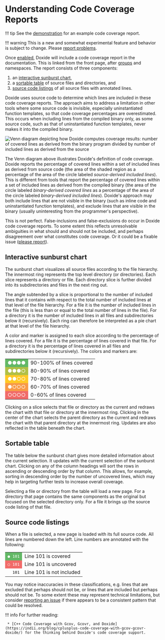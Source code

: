 # Understanding Code Coverage Reports

!!! tip
    See the [demonstration](/demo/coverage) for an example code coverage report.

!!! warning
    This is a new and somewhat experimental feature and behavior is subject to change. Please [report problems](https://github.com/lawmurray/doxide/issues).

Once [enabled](coverage.md), Doxide will include a code coverage report in the documentation. This is linked from the front page, after [groups](organizing.md) and namespaces. The report consists of three components:

1. an [interactive sunburst chart](#interactive-sunburst-chart),
2. a [sortable table](#sortable-table) of source files and directories, and
3. [source code listings](#source-code-listings) of all source files with annotated lines.

Doxide uses source code to determine which lines are included in these code coverage reports. The approach aims to address a limitation in other tools where some source code is invisible, especially uninstantiated function templates, so that code coverage percentages are overestimated. This occurs when including lines from the compiled binary only, as some source code, such as that of uninstantiated function templates, never makes it into the compiled binary.

![Venn diagram depicting how Doxide computes coverage results: number of covered lines as derived from the binary program divided by number of included lines as derived from the source](/assets/venn_coverage.svg)

The Venn diagram above illustrates Doxide's definition of code coverage. Doxide reports the percentage of covered lines within a set of included lines as derived from source code (the area of the shaded region as a percentage of the area of the circle labeled *source-derived included lines*). This is different from tools that report the percentage of covered lines within a set of included lines as derived from the compiled binary (the area of the circle labeled *binary-derived covered lines* as a percentage of the area of the circle labeled *binary-derived included lines*). Doxide's approach may both include lines that are not visible in the binary (such as inline code and uninstantiated function templates), and exclude lines that are visible in the binary (usually uninteresting from the programmer's perspective).

This is not perfect. False-inclusions and false-exclusions do occur in Doxide code coverage reports. To some extent this reflects unresolvable ambiguities in what should and should not be included, and perhaps disagreement over what constitutes code coverage. Or it could be a fixable issue ([please report](https://github.com/lawmurray/doxide/issues)).

## Interactive sunburst chart

The sunburst chart visualizes all source files according to the file hierarchy. The innermost ring represents the top level directory (or directories). Each slice represents a directory or file. Each directory slice is further divided into its subdirectories and files in the next ring out.

The angle subtended by a slice is proportional to the number of included lines that it contains with respect to the total number of included lines at that level of the file hierarchy. For a file it is the number of included lines in the file (this is less than or equal to the total number of lines in the file). For a directory it is the number of included lines in all files and subdirectories below it (recursively). Each ring can therefore be interpreted as a pie chart at that level of the file hierarchy.

A color and marker is assigned to each slice according to the percentage of lines covered. For a file it is the percentage of lines covered in that file. For a directory it is the percentage of lines covered in all files and subdirectories below it (recursively). The colors and markers are:

<table>
<tr>
  <td style="background-color:#4cae4fdd;border-color:#4cae4f;color:white">●●●●</td>
  <td>90-100% of lines covered</td>
</tr>
<tr>
  <td style="background-color:#a5b72add;border-color:#a5b72a;color:white">●●●○</td>
  <td>80-90% of lines covered</td>
</tr>
<tr>
  <td style="background-color:#ffc105dd;border-color:#ffc105;color:white">●●○○</td>
  <td>70-80% of lines covered</td>
</tr>
<tr>
  <td style="background-color:#f78b2bdd;border-color:#f78b2b;color:white">●○○○</td>
  <td>60-70% of lines covered</td>
</tr>
<tr>
  <td style="background-color:#ef5552dd;border-color:#ef5552;color:white">○○○○</td>
  <td>0-60% of lines covered</td>
</tr>
</table>

Clicking on a slice selects that file or directory as the current and redraws the chart with that file or directory at the innermost ring. Clicking in the center of the chart selects the parent directory as the current and redraws the chart with that parent directory at the innermost ring. Updates are also reflected in the table beneath the chart.

## Sortable table

The table below the sunburst chart gives more detailed information about the current selection. It updates with the current selection of the sunburst chart. Clicking on any of the column headings will sort the rows in ascending or descending order by that column. This allows, for example, sorting in descending order by the number of uncovered lines, which may help in targeting further tests to increase overall coverage.

Selecting a file or directory from the table will load a new page. For a directory that page contains the same components as the original but focused on the selected directory only. For a file it brings up the source code listing of that file.

## Source code listings

When a file is selected, a new page is loaded with its full source code. All lines are numbered down the left. Line numbers are annotated with the following:

<table>
<tr>
  <td style="text-align:right;background-color:#4cae4fdd;border-color:#4cae4f;color:white"><tt>● 101</tt></td>
  <td>Line 101 is covered</td>
</tr>
<tr>
  <td style="text-align:right;background-color:#ef5552dd;border-color:#ef5552;color:white"><tt>○ 101</tt></td>
  <td>Line 101 is uncovered</td>
</tr>
<tr>
  <td style="text-align:right;"><tt>101</tt></td>
  <td>Line 101 is not included</td>
</tr>
</table>

You may notice inaccuracies in these classifications, e.g. lines that are excluded that perhaps should not be, or lines that are included but perhaps should not be. To some extent these may represent technical limitations, but consider [reporting an issue](https://github.com/lawmurray/doxide/issues) if there appears to be a consistent pattern that could be resolved.

!!! info
    For further reading:
    
     * [C++ Code Coverage with Gcov, Gcovr, and Doxide](https://indii.org/blog/cplusplus-code-coverage-with-gcov-gcovr-doxide/) for the thinking behind Doxide's code coverage support.

